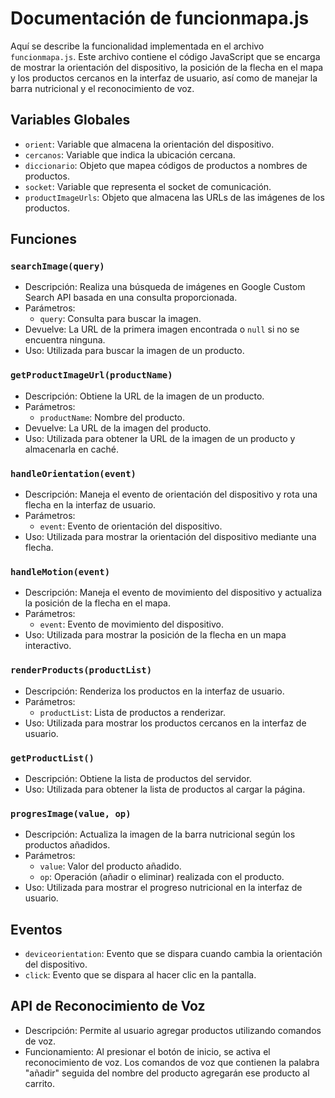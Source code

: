 # Documentación de funcionmapa.js

Aquí se describe la funcionalidad implementada en el archivo `funcionmapa.js`. 
Este archivo contiene el código JavaScript que se encarga de mostrar la orientación del dispositivo, la posición de la flecha en el mapa y los productos cercanos en la interfaz de usuario, así como de manejar la barra nutricional y el reconocimiento de voz.

## Variables Globales

- `orient`: Variable que almacena la orientación del dispositivo.
- `cercanos`: Variable que indica la ubicación cercana.
- `diccionario`: Objeto que mapea códigos de productos a nombres de productos.
- `socket`: Variable que representa el socket de comunicación.
- `productImageUrls`: Objeto que almacena las URLs de las imágenes de los productos.

## Funciones

### `searchImage(query)`

- Descripción: Realiza una búsqueda de imágenes en Google Custom Search API basada en una consulta proporcionada.
- Parámetros:
  - `query`: Consulta para buscar la imagen.
- Devuelve: La URL de la primera imagen encontrada o `null` si no se encuentra ninguna.
- Uso: Utilizada para buscar la imagen de un producto.

### `getProductImageUrl(productName)`

- Descripción: Obtiene la URL de la imagen de un producto.
- Parámetros:
  - `productName`: Nombre del producto.
- Devuelve: La URL de la imagen del producto.
- Uso: Utilizada para obtener la URL de la imagen de un producto y almacenarla en caché.

### `handleOrientation(event)`

- Descripción: Maneja el evento de orientación del dispositivo y rota una flecha en la interfaz de usuario.
- Parámetros:
  - `event`: Evento de orientación del dispositivo.
- Uso: Utilizada para mostrar la orientación del dispositivo mediante una flecha.

### `handleMotion(event)`

- Descripción: Maneja el evento de movimiento del dispositivo y actualiza la posición de la flecha en el mapa.
- Parámetros:
  - `event`: Evento de movimiento del dispositivo.
- Uso: Utilizada para mostrar la posición de la flecha en un mapa interactivo.

### `renderProducts(productList)`

- Descripción: Renderiza los productos en la interfaz de usuario.
- Parámetros:
  - `productList`: Lista de productos a renderizar.
- Uso: Utilizada para mostrar los productos cercanos en la interfaz de usuario.

### `getProductList()`

- Descripción: Obtiene la lista de productos del servidor.
- Uso: Utilizada para obtener la lista de productos al cargar la página.

### `progresImage(value, op)`

- Descripción: Actualiza la imagen de la barra nutricional según los productos añadidos.
- Parámetros:
  - `value`: Valor del producto añadido.
  - `op`: Operación (añadir o eliminar) realizada con el producto.
- Uso: Utilizada para mostrar el progreso nutricional en la interfaz de usuario.

## Eventos

- `deviceorientation`: Evento que se dispara cuando cambia la orientación del dispositivo.
- `click`: Evento que se dispara al hacer clic en la pantalla.

## API de Reconocimiento de Voz

- Descripción: Permite al usuario agregar productos utilizando comandos de voz.
- Funcionamiento: Al presionar el botón de inicio, se activa el reconocimiento de voz.
Los comandos de voz que contienen la palabra "añadir" seguida del nombre del producto agregarán ese producto al carrito.
